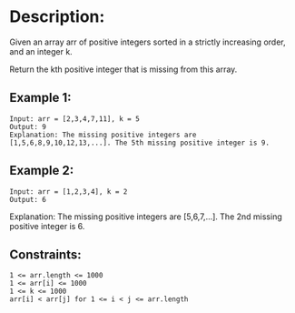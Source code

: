 # Description:

Given an array arr of positive integers sorted in a strictly increasing order, and an integer k.

Return the kth positive integer that is missing from this array.

## Example 1:
```
Input: arr = [2,3,4,7,11], k = 5
Output: 9
Explanation: The missing positive integers are [1,5,6,8,9,10,12,13,...]. The 5th missing positive integer is 9.
```

## Example 2:
```
Input: arr = [1,2,3,4], k = 2
Output: 6
```

Explanation: The missing positive integers are [5,6,7,...]. The 2nd missing positive integer is 6.
 

## Constraints:
```
1 <= arr.length <= 1000
1 <= arr[i] <= 1000
1 <= k <= 1000
arr[i] < arr[j] for 1 <= i < j <= arr.length
``` 
